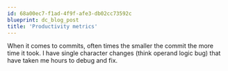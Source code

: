 ```yaml
---
id: 68a00ec7-f1ad-4f9f-afe3-db02cc73592c
blueprint: dc_blog_post
title: 'Productivity metrics'
---
```

When it comes to commits, often times the smaller the commit the more time it took. I have single character changes (think operand logic bug) that have taken me hours to debug and fix.